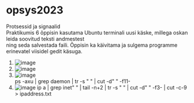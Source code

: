 # opsys2023  
Protsessid ja signaalid  
Praktikumis 6 õppisin kasutama Ubuntu terminali uusi käske, millega oskan leida soovitud teksti andmestest  
ning seda salvestada faili. Õppisin ka käivitama ja sulgema programme erinevatel viisidel gedit käsuga.  
1. ![image](https://github.com/aleksiua/opsys2023/assets/145049882/a7ba4a9c-4520-4cc1-aecd-d6e4b7c67f32)  
2. ![image](https://github.com/aleksiua/opsys2023/assets/145049882/022c6cbb-59a9-4500-bd2a-eee1bca746da)  
3. ![image](https://github.com/aleksiua/opsys2023/assets/145049882/a225a372-dcea-4874-b29b-5c3b418b2747)  
ps -axu | grep daemon | tr -s " " | cut -d" " -f11-  
4. ![image](https://github.com/aleksiua/opsys2023/assets/145049882/2a644571-d85a-4856-8087-19eea3b16f53) 
ip a | grep inet" " | tail -n+2 | tr -s " " | cut -d" " -f3- | cut -c-9 > ipaddress.txt  


